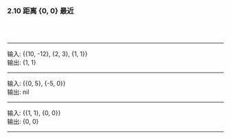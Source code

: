 

<h3 id = "title">
  2.10 距离 {0, 0} 最近
</h3>
</br>
</br>

---
<div id = "qqq">
  <div id = "q0i">输入: {{10, -12}, {2, 3}, {1, 1}}</div>
  <div id = "q0o">输出: {1, 1}</div>
</div>

---
<div id = "qqq">
  <div id = "q0i">输入: {{0, 5}, {-5, 0}}</div>
  <div id = "q0o">输出: nil</div>
</div>

---
<div id = "qqq">
  <div id = "q0i">输入: {{1, 1}, {0, 0}}</div>
  <div id = "q0o">输出: {0, 0}</div>
</div>

---
 
